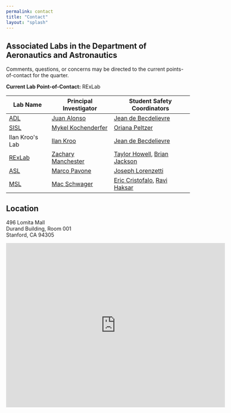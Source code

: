 ```yaml
---
permalink: contact
title: "Contact"
layout: "splash"
---
```


## Associated Labs in the Department of Aeronautics and Astronautics

Comments, questions, or concerns may be directed to the current points-of-contact for the quarter. 

**Current Lab Point-of-Contact:** RExLab

| Lab Name | Principal Investigator | Student Safety Coordinators|
| --- |------------------------| ------------------------|
| [ADL](http://adl.stanford.edu/) | [Juan Alonso ](http://adl.stanford.edu/people/jjalonso.html) | [Jean de Becdelievre](mailto:jeandb@stanford.edu) |
| [SISL](http://web.stanford.edu/group/sisl/cgi-bin/wordpress/) | [Mykel Kochenderfer](http://mykel.kochenderfer.com/) | [Oriana Peltzer](mailto:peltzer@stanford.edu) |
| Ilan Kroo's Lab | [Ilan Kroo](https://profiles.stanford.edu/ilan-kroo) | [Jean de Becdelievre](mailto:jeandb@stanford.edu) |
| [RExLab](https://rexlab.stanford.edu/) | [Zachary Manchester](http://zacmanchester.github.io/) | [Taylor Howell](https://rexlab.stanford.edu/people.html), [Brian Jackson](https://rexlab.stanford.edu/people.html) |
| [ASL](https://asl.stanford.edu/) | [Marco Pavone](http://web.stanford.edu/~pavone/) | [Joseph Lorenzetti](https://asl.stanford.edu/people/joseph-lorenzetti/) |
| [MSL](https://msl.stanford.edu/) | [Mac Schwager](https://web.stanford.edu/~schwager/) | [Eric Cristofalo](https://msl.stanford.edu/people/eric-cristofalo), [Ravi Haksar](https://msl.stanford.edu/people/ravi-haksar) |

## Location
496 Lomita Mall  
Durand Building, Room 001  
Stanford, CA 94305

<iframe src="https://www.google.com/maps/embed?pb=!1m18!1m12!1m3!1d2351.808908792266!2d-122.17444530933123!3d37.42680348524618!2m3!1f0!2f0!3f0!3m2!1i1024!2i768!4f13.1!3m3!1m2!1s0x808fbb2aa1a2e6c7%3A0x150c778bd3b558cf!2sDurand+Building%2C+496+Lomita+Mall%2C+Stanford%2C+CA+94305!5e0!3m2!1sen!2sus!4v1535132433064" width="600" height="450" frameborder="0" style="border:0" allowfullscreen></iframe>
